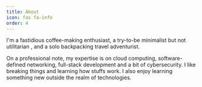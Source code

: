 ```yaml
---
title: About
icon: fas fa-info
order: 4
---
```




I'm a fastidious coffee-making enthusiast, a try-to-be minimalist but not utilitarian , and a solo backpacking travel adventurist.

On a professional note, my expertise is on cloud computing, software-defined networking, full-stack development and a bit of cybersecurity. I like breaking things and learning how stuffs work. I also enjoy learning something new outside the realm of technologies. 
